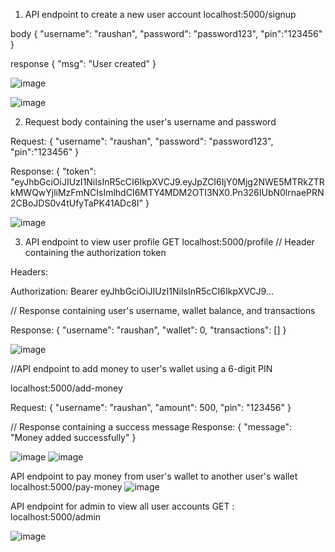 1. API endpoint to create a new user account
localhost:5000/signup

body
{
"username": "raushan",
"password": "password123",
"pin":"123456"
}

response
{
  "msg": "User created"
}
 
![image](https://user-images.githubusercontent.com/97835784/229308268-37151ebe-1eb3-4b07-89dc-e41cfa6ff91e.png)

![image](https://user-images.githubusercontent.com/97835784/229308275-7a8f6222-e93e-4812-b70b-0a565bd5e024.png)

 




2. Request body containing the user's username and password

Request:
{
"username": "raushan",
"password": "password123",
"pin":"123456"
}

Response:
{
  "token": "eyJhbGciOiJIUzI1NiIsInR5cCI6IkpXVCJ9.eyJpZCI6IjY0Mjg2NWE5MTRkZTRkMWQwYjliMzFmNCIsImlhdCI6MTY4MDM2OTI3NX0.Pn326IUbN0lrnaePRN2CBoJDS0v4tUfyTaPK41ADc8I"
}

![image](https://user-images.githubusercontent.com/97835784/229308278-0e4a139f-c77d-46f5-9a9b-939fe0ece88e.png)

 


3. API endpoint to view user profile
GET localhost:5000/profile
// Header containing the authorization token

Headers:

Authorization: Bearer eyJhbGciOiJIUzI1NiIsInR5cCI6IkpXVCJ9...

// Response containing user's username, wallet balance, and transactions

Response:
{
"username": "raushan",
"wallet": 0,
"transactions": []
}
 
![image](https://user-images.githubusercontent.com/97835784/229308281-a10824e0-cadd-4581-b3f6-558b28277441.png)



//API endpoint to add money to user's wallet using a 6-digit PIN

localhost:5000/add-money

Request:
{
"username": "raushan",
"amount": 500,
"pin": "123456"
}

// Response containing a success message
Response:
{
"message": "Money added successfully"
}

![image](https://user-images.githubusercontent.com/97835784/229308289-b4728d3c-5a81-4bde-9af8-be9e59bb2617.png)
![image](https://user-images.githubusercontent.com/97835784/229308296-f4bf6eba-69b2-4fae-b838-b6e5b40477f5.png)
 


API endpoint to pay money from user's wallet to another user's wallet
localhost:5000/pay-money
 ![image](https://user-images.githubusercontent.com/97835784/229308309-8853ae10-8dfa-4cba-b853-fafe2bdcf95d.png)


API endpoint for admin to view all user accounts
GET : localhost:5000/admin

![image](https://user-images.githubusercontent.com/97835784/229308316-a08f6908-42eb-42c6-8665-fea82fb882af.png)

